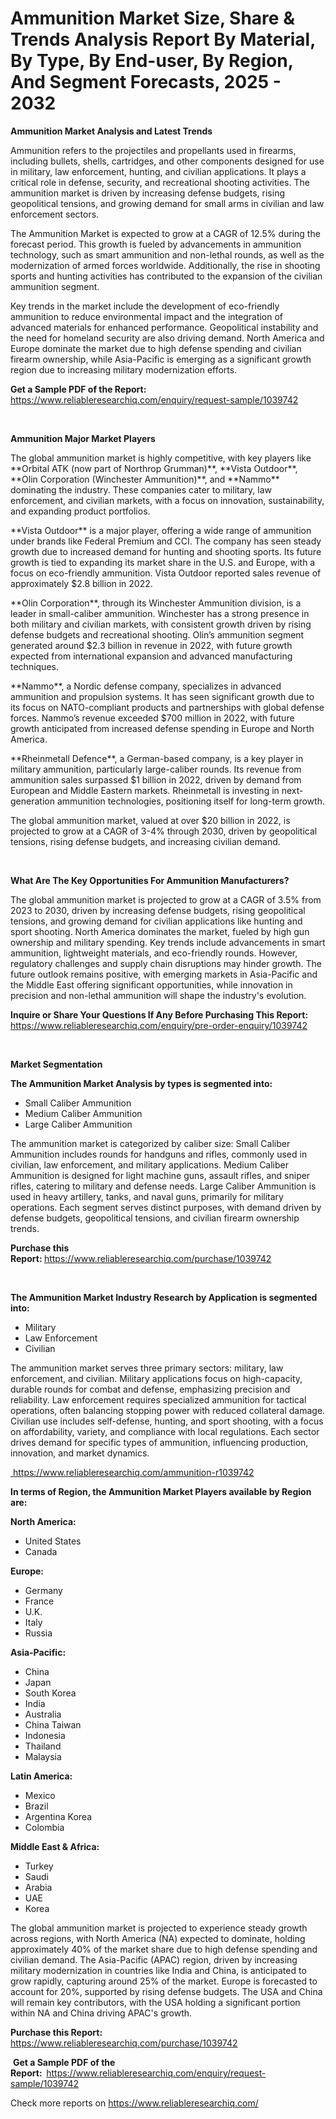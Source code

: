 <p><h1>Ammunition Market Size, Share & Trends Analysis Report By Material, By Type, By End-user, By Region, And Segment Forecasts, 2025 - 2032</h1></p><p><strong>Ammunition Market Analysis and Latest Trends</strong></p>
<p><p>Ammunition refers to the projectiles and propellants used in firearms, including bullets, shells, cartridges, and other components designed for use in military, law enforcement, hunting, and civilian applications. It plays a critical role in defense, security, and recreational shooting activities. The ammunition market is driven by increasing defense budgets, rising geopolitical tensions, and growing demand for small arms in civilian and law enforcement sectors.</p><p>The Ammunition Market is expected to grow at a CAGR of 12.5% during the forecast period. This growth is fueled by advancements in ammunition technology, such as smart ammunition and non-lethal rounds, as well as the modernization of armed forces worldwide. Additionally, the rise in shooting sports and hunting activities has contributed to the expansion of the civilian ammunition segment.</p><p>Key trends in the market include the development of eco-friendly ammunition to reduce environmental impact and the integration of advanced materials for enhanced performance. Geopolitical instability and the need for homeland security are also driving demand. North America and Europe dominate the market due to high defense spending and civilian firearm ownership, while Asia-Pacific is emerging as a significant growth region due to increasing military modernization efforts.</p></p>
<p><strong>Get a Sample PDF of the Report:&nbsp;</strong> <a href="https://www.reliableresearchiq.com/enquiry/request-sample/1039742?utm_campaign=1123&utm_medium=2&utm_source=Github&utm_content=ia&utm_term=24012025&utm_id=ammunition">https://www.reliableresearchiq.com/enquiry/request-sample/1039742</a></p>
<p>&nbsp;</p>
<p><strong>Ammunition Major Market Players</strong></p>
<p><p>The global ammunition market is highly competitive, with key players like **Orbital ATK (now part of Northrop Grumman)**, **Vista Outdoor**, **Olin Corporation (Winchester Ammunition)**, and **Nammo** dominating the industry. These companies cater to military, law enforcement, and civilian markets, with a focus on innovation, sustainability, and expanding product portfolios.</p><p>**Vista Outdoor** is a major player, offering a wide range of ammunition under brands like Federal Premium and CCI. The company has seen steady growth due to increased demand for hunting and shooting sports. Its future growth is tied to expanding its market share in the U.S. and Europe, with a focus on eco-friendly ammunition. Vista Outdoor reported sales revenue of approximately $2.8 billion in 2022.</p><p>**Olin Corporation**, through its Winchester Ammunition division, is a leader in small-caliber ammunition. Winchester has a strong presence in both military and civilian markets, with consistent growth driven by rising defense budgets and recreational shooting. Olin’s ammunition segment generated around $2.3 billion in revenue in 2022, with future growth expected from international expansion and advanced manufacturing techniques.</p><p>**Nammo**, a Nordic defense company, specializes in advanced ammunition and propulsion systems. It has seen significant growth due to its focus on NATO-compliant products and partnerships with global defense forces. Nammo’s revenue exceeded $700 million in 2022, with future growth anticipated from increased defense spending in Europe and North America.</p><p>**Rheinmetall Defence**, a German-based company, is a key player in military ammunition, particularly large-caliber rounds. Its revenue from ammunition sales surpassed $1 billion in 2022, driven by demand from European and Middle Eastern markets. Rheinmetall is investing in next-generation ammunition technologies, positioning itself for long-term growth.</p><p>The global ammunition market, valued at over $20 billion in 2022, is projected to grow at a CAGR of 3-4% through 2030, driven by geopolitical tensions, rising defense budgets, and increasing civilian demand.</p></p>
<p>&nbsp;</p>
<p><strong>What Are The Key Opportunities For Ammunition Manufacturers?</strong></p>
<p><p>The global ammunition market is projected to grow at a CAGR of 3.5% from 2023 to 2030, driven by increasing defense budgets, rising geopolitical tensions, and growing demand for civilian applications like hunting and sport shooting. North America dominates the market, fueled by high gun ownership and military spending. Key trends include advancements in smart ammunition, lightweight materials, and eco-friendly rounds. However, regulatory challenges and supply chain disruptions may hinder growth. The future outlook remains positive, with emerging markets in Asia-Pacific and the Middle East offering significant opportunities, while innovation in precision and non-lethal ammunition will shape the industry's evolution.</p></p>
<p><strong>Inquire or Share Your Questions If Any Before Purchasing This Report:</strong> <a href="https://www.reliableresearchiq.com/enquiry/pre-order-enquiry/1039742?utm_campaign=1123&utm_medium=2&utm_source=Github&utm_content=ia&utm_term=24012025&utm_id=ammunition">https://www.reliableresearchiq.com/enquiry/pre-order-enquiry/1039742</a></p>
<p>&nbsp;</p>
<p><strong>Market Segmentation</strong></p>
<p><strong>The Ammunition Market Analysis by types is segmented into:</strong></p>
<p><ul><li>Small Caliber Ammunition</li><li>Medium Caliber Ammunition</li><li>Large Caliber Ammunition</li></ul></p>
<p><p>The ammunition market is categorized by caliber size: Small Caliber Ammunition includes rounds for handguns and rifles, commonly used in civilian, law enforcement, and military applications. Medium Caliber Ammunition is designed for light machine guns, assault rifles, and sniper rifles, catering to military and defense needs. Large Caliber Ammunition is used in heavy artillery, tanks, and naval guns, primarily for military operations. Each segment serves distinct purposes, with demand driven by defense budgets, geopolitical tensions, and civilian firearm ownership trends.</p></p>
<p><strong>Purchase this Report:&nbsp;</strong><a href="https://www.reliableresearchiq.com/purchase/1039742?utm_campaign=1123&utm_medium=2&utm_source=Github&utm_content=ia&utm_term=24012025&utm_id=ammunition">https://www.reliableresearchiq.com/purchase/1039742</a></p>
<p>&nbsp;</p>
<p><strong>The Ammunition Market Industry Research by Application is segmented into:</strong></p>
<p><ul><li>Military</li><li>Law Enforcement</li><li>Civilian</li></ul></p>
<p><p>The ammunition market serves three primary sectors: military, law enforcement, and civilian. Military applications focus on high-capacity, durable rounds for combat and defense, emphasizing precision and reliability. Law enforcement requires specialized ammunition for tactical operations, often balancing stopping power with reduced collateral damage. Civilian use includes self-defense, hunting, and sport shooting, with a focus on affordability, variety, and compliance with local regulations. Each sector drives demand for specific types of ammunition, influencing production, innovation, and market dynamics.</p></p>
<p><a href="https://www.reliableresearchiq.com/ammunition-r1039742?utm_campaign=1123&utm_medium=2&utm_source=Github&utm_content=ia&utm_term=24012025&utm_id=ammunition">&nbsp;https://www.reliableresearchiq.com/ammunition-r1039742</a></p>
<p><strong>In terms of Region, the Ammunition Market Players available by Region are:</strong></p>
<p>
    <p> <strong> North America: </strong>
        <ul>
            <li>United States</li>
            <li>Canada</li>
        </ul>
        </p> 
    <p> <strong> Europe: </strong>
        <ul>
            <li>Germany</li>
            <li>France</li>
            <li>U.K.</li>
            <li>Italy</li>
            <li>Russia</li>
        </ul>
        </p> 
    <p> <strong> Asia-Pacific: </strong>
        <ul>
            <li>China</li>
            <li>Japan</li>
            <li>South Korea</li>
            <li>India</li>
            <li>Australia</li>
            <li>China Taiwan</li>
            <li>Indonesia</li>
            <li>Thailand</li>
            <li>Malaysia</li>
        </ul>
        </p> 
    <p> <strong> Latin America: </strong>
        <ul>
            <li>Mexico</li>
            <li>Brazil</li>
            <li>Argentina Korea</li>
            <li>Colombia</li>
        </ul>
        </p> 
    <p> <strong> Middle East & Africa: </strong>
        <ul>
            <li>Turkey</li>
            <li>Saudi</li>
            <li>Arabia</li>
            <li>UAE</li>
            <li>Korea</li>
        </ul>
    </p>
    </p>
<p><p>The global ammunition market is projected to experience steady growth across regions, with North America (NA) expected to dominate, holding approximately 40% of the market share due to high defense spending and civilian demand. The Asia-Pacific (APAC) region, driven by increasing military modernization in countries like India and China, is anticipated to grow rapidly, capturing around 25% of the market. Europe is forecasted to account for 20%, supported by rising defense budgets. The USA and China will remain key contributors, with the USA holding a significant portion within NA and China driving APAC's growth.</p></p>
<p><strong>Purchase this Report: </strong><a href="https://www.reliableresearchiq.com/purchase/1039742?utm_campaign=1123&utm_medium=2&utm_source=Github&utm_content=ia&utm_term=24012025&utm_id=ammunition">https://www.reliableresearchiq.com/purchase/1039742</a></p>
<p>&nbsp;<strong>Get a Sample PDF of the Report:&nbsp;&nbsp;</strong><a href="https://www.reliableresearchiq.com/enquiry/request-sample/1039742?utm_campaign=1123&utm_medium=2&utm_source=Github&utm_content=ia&utm_term=24012025&utm_id=ammunition">https://www.reliableresearchiq.com/enquiry/request-sample/1039742</a></p>
<p><strong></strong></p>
<p>Check more reports on <a href="https://www.reliableresearchiq.com/?utm_campaign=1123&utm_medium=2&utm_source=Github&utm_content=ia&utm_term=24012025&utm_id=ammunition">https://www.reliableresearchiq.com/</a></p>